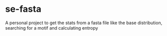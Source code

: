# se-fasta
A personal project to get the stats from a fasta file like the base distribution, searching for a motif and calculating entropy
